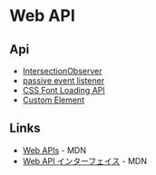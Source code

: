 # Web API
## Api 
- [IntersectionObserver](intersection_observer.md) 
- [passive event listener](passive_event_listener.md)
- [CSS Font Loading API](font_loading_api.md)
- [Custom Element](customeElement.md)

## Links 
- [Web APIs](https://developer.mozilla.org/en-US/docs/Web/API) - MDN
- [Web API インターフェイス](https://developer.mozilla.org/ja/docs/Web/API) - MDN
